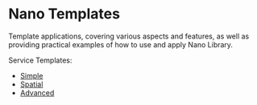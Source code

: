 # Nano Templates
Template applications, covering various aspects and features, as well as providing practical examples of how to use and apply Nano Library.

Service Templates:
* [Simple](https://github.com/Nano-Core/Nano.Templates/tree/master/Nano.Templates.Simple)
* [Spatial](https://github.com/Nano-Core/Nano.Templates/tree/master/Nano.Templates.Spatial)
* [Advanced](https://github.com/Nano-Core/Nano.Templates/tree/master/Nano.Templates.Advanced)
